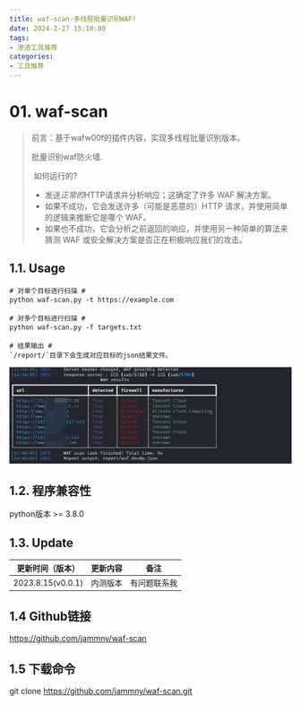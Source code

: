 ```yaml
---
title: waf-scan-多线程批量识别WAF!
date: 2024-2-27 15:10:00
tags:
- 渗透工具推荐
categories:
- 工具推荐
---
```




# 01. waf-scan



> 前言：基于wafw00f的插件内容，实现多线程批量识别版本。
>
> 批量识别waf防火墙.
>
> ​	如何运行的?
>
> - 发送*正常的*HTTP请求并分析响应；这确定了许多 WAF 解决方案。
> - 如果不成功，它会发送许多（可能是恶意的）HTTP 请求，并使用简单的逻辑来推断它是哪个 WAF。
> - 如果也不成功，它会分析之前返回的响应，并使用另一种简单的算法来猜测 WAF 或安全解决方案是否正在积极响应我们的攻击。

## 1.1. Usage



```
# 对单个目标进行扫描 #
python waf-scan.py -t https://example.com

# 对多个目标进行扫描 #
python waf-scan.py -f targets.txt

# 结果输出 #
`/report/`目录下会生成对应目标的json结果文件。
```



[![img.png](https://github.com/jammny/waf-scan/raw/master/img.png)](https://github.com/jammny/waf-scan/blob/master/img.png)

## 1.2. 程序兼容性



python版本 >= 3.8.0

## 1.3. Update



| 更新时间（版本）  | 更新内容 | 备注         |
| ----------------- | -------- | ------------ |
| 2023.8.15(v0.0.1) | 内测版本 | 有问题联系我 |

## 1.4 Github链接

https://github.com/jammny/waf-scan



## 1.5 下载命令

git clone https://github.com/jammny/waf-scan.git